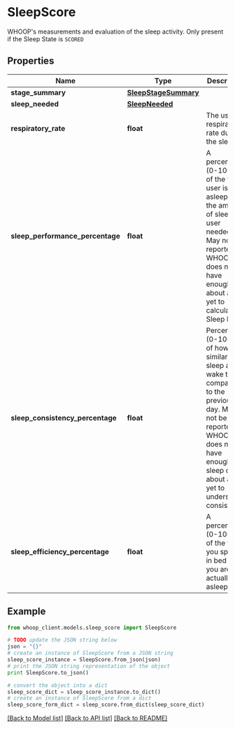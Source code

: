 # SleepScore

WHOOP's measurements and evaluation of the sleep activity. Only present if the Sleep State is `SCORED`

## Properties
Name | Type | Description | Notes
------------ | ------------- | ------------- | -------------
**stage_summary** | [**SleepStageSummary**](SleepStageSummary.md) |  | 
**sleep_needed** | [**SleepNeeded**](SleepNeeded.md) |  | 
**respiratory_rate** | **float** | The user&#39;s respiratory rate during the sleep. | [optional] 
**sleep_performance_percentage** | **float** | A percentage (0-100%) of the time a user is asleep over the amount of sleep the user needed. May not be reported if WHOOP does not have enough data about a user yet to calculate Sleep Need. | [optional] 
**sleep_consistency_percentage** | **float** | Percentage (0-100%) of how similar this sleep and wake times compared to the previous day. May not be reported if WHOOP does not have enough sleep data about a user yet to understand consistency. | [optional] 
**sleep_efficiency_percentage** | **float** | A percentage (0-100%) of the time you spend in bed that you are actually asleep. | [optional] 

## Example

```python
from whoop_client.models.sleep_score import SleepScore

# TODO update the JSON string below
json = "{}"
# create an instance of SleepScore from a JSON string
sleep_score_instance = SleepScore.from_json(json)
# print the JSON string representation of the object
print SleepScore.to_json()

# convert the object into a dict
sleep_score_dict = sleep_score_instance.to_dict()
# create an instance of SleepScore from a dict
sleep_score_form_dict = sleep_score.from_dict(sleep_score_dict)
```
[[Back to Model list]](../README.md#documentation-for-models) [[Back to API list]](../README.md#documentation-for-api-endpoints) [[Back to README]](../README.md)


